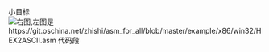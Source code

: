 小目标![右图,左图是https://git.oschina.net/zhishi/asm_for_all/blob/master/example/x86/win32/HEX2ASCII.asm 代码段](http://git.oschina.net/uploads/images/2017/0227/080602_34511d48_384016.png "效果示意图")